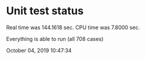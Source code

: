 # Unit test status
Real time was 144.1618 sec.
CPU time was 7.8000 sec.

Everything is able to run (all 708 cases)

October 04, 2019 10:47:34